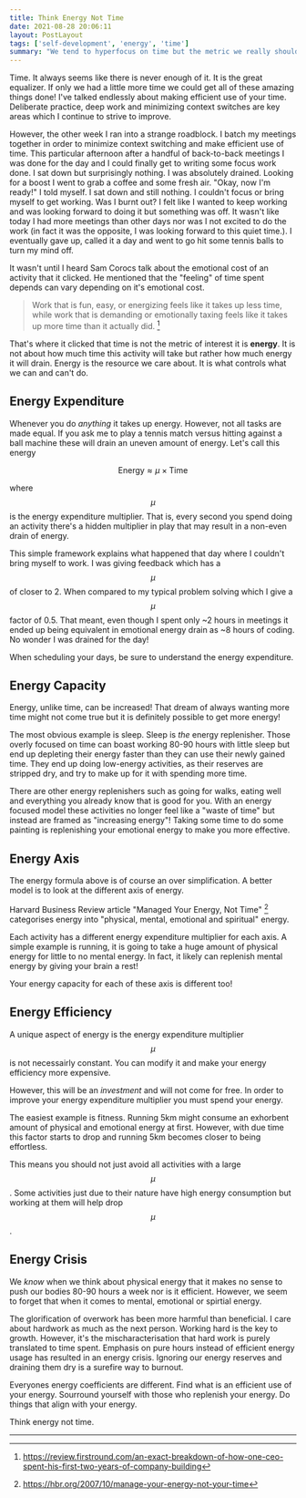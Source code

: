 ```yaml
---
title: Think Energy Not Time
date: 2021-08-28 20:06:11
layout: PostLayout
tags: ['self-development', 'energy', 'time']
summary: "We tend to hyperfocus on time but the metric we really should be caring about is energy."
---
```


Time. It always seems like there is never enough of it. It is the great equalizer. If only we had a
little more time we could get all of these amazing things done! I've talked endlessly about making
efficient use of your time. Deliberate practice, deep work and minimizing context switches are key
areas which I continue to strive to improve.

However, the other week I ran into a strange roadblock. I batch my meetings together in order to
minimize context switching and make efficient use of time. This particular afternoon after a handful
of back-to-back meetings I was done for the day and I could finally get to writing some focus work
done. I sat down but surprisingly nothing. I was absolutely drained. Looking for a boost I went to
grab a coffee and some fresh air. "Okay, now I'm ready!" I told myself. I sat down and still
nothing. I couldn't focus or bring myself to get working. Was I burnt out? I felt like I wanted to
keep working and was looking forward to doing it but something was off. It wasn't like today I had
more meetings than other days nor was I not excited to do the work (in fact it was the opposite, I
was looking forward to this quiet time.). I eventually gave up, called it a day and went to go hit
some tennis balls to turn my mind off.

It wasn't until I heard Sam Corocs talk about the emotional cost of an activity that it clicked. He
mentioned that the "feeling" of time spent depends can vary depending on it's emotional cost.

> Work that is fun, easy, or energizing feels like it takes up less time, while work that is
demanding or emotionally taxing feels like it takes up more time than it actually did. [^1]

That's where it clicked that time is not the metric of interest it is **energy**. It is not about
how much time this activity will take but rather how much energy it will drain. Energy is the
resource we care about. It is what controls what we can and can't do.

## Energy Expenditure

Whenever you do *anything* it takes up energy. However, not all tasks are made equal. If you ask me
to play a tennis match versus hitting against a ball machine these will drain an uneven amount of
energy. Let's call this energy 

$$
\begin{equation}
\text{Energy} \approx \mu\times\text{Time}
\end{equation}
$$

where $$\mu$$ is the energy expenditure multiplier. That is, every second you spend doing an
activity there's a hidden multiplier in play that may result in a non-even drain of energy.

This simple framework explains what happened that day where I couldn't bring myself to work. I was
giving feedback which has a $$\mu$$ of closer to 2. When compared to my typical problem solving
which I give a $$\mu$$ factor of 0.5. That meant, even though I spent only ~2 hours in meetings it
ended up being equivalent in emotional energy drain as ~8 hours of coding. No wonder I was drained
for the day!

When scheduling your days, be sure to understand the energy expenditure.

## Energy Capacity

Energy, unlike time, can be increased! That dream of always wanting more time might not come true
but it is definitely possible to get more energy!

The most obvious example is sleep. Sleep is *the* energy replenisher. Those overly focused on time
can boast working 80-90 hours with little sleep but end up depleting their energy faster than they
can use their newly gained time. They end up doing low-energy activities, as their reserves are
stripped dry, and try to make up for it with spending more time.

There are other energy replenishers such as going for walks, eating well and everything you already
know that is good for you. With an energy focused model these activities no longer feel like a
"waste of time" but instead are framed as "increasing energy"! Taking some time to do some painting
is replenishing your emotional energy to make you more effective.

## Energy Axis

The energy formula above is of course an over simplification. A better model is to look at the
different axis of energy.

Harvard Business Review article "Managed Your Energy, Not Time" [^2] categorises energy into
"physical, mental, emotional and spiritual" energy.

Each activity has a different energy expenditure multiplier for each axis. A simple example is
running, it is going to take a huge amount of physical energy for little to no mental energy. In
fact, it likely can replenish mental energy by giving your brain a rest!

Your energy capacity for each of these axis is different too!

## Energy Efficiency

A unique aspect of energy is the energy expenditure multiplier $$\mu$$ is not necessairly
constant. You can modify it and make your energy efficiency more expensive.

However, this will be an *investment* and will not come for free. In order to improve your energy
expenditure multiplier you must spend your energy.

The easiest example is fitness. Running 5km might consume an exhorbent amount of physical and
emotional energy at first. However, with due time this factor starts to drop and running 5km becomes
closer to being effortless.

This means you should not just avoid all activities with a large $$\mu$$. Some
activities just due to their nature have high energy consumption but working at them will help drop
$$\mu$$. 

## Energy Crisis

We *know* when we think about physical energy that it makes no sense to push our bodies 80-90 hours
a week nor is it efficient. However, we seem to forget that when it comes to mental, emotional or
spirtial energy.

The glorification of overwork has been more harmful than beneficial. I care about hardwork as much
as the next person. Working hard is the key to growth. However, it's the mischaracterisation that
hard work is purely translated to time spent. Emphasis on pure hours instead of efficient energy
usage has resulted in an energy crisis. Ignoring our energy reserves and draining them dry is a
surefire way to burnout.

Everyones energy coefficients are different. Find what is an efficient use of your energy. Sourround
yourself with those who replenish your energy. Do things that align with your energy.

Think energy not time.

---

[^1]: https://review.firstround.com/an-exact-breakdown-of-how-one-ceo-spent-his-first-two-years-of-company-building
[^2]: https://hbr.org/2007/10/manage-your-energy-not-your-time

